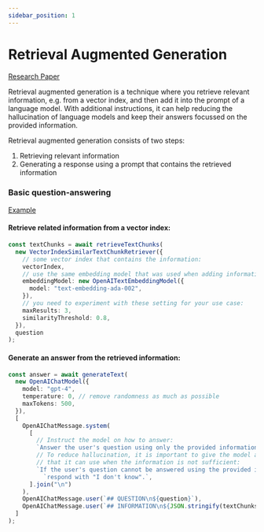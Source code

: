 ```yaml
---
sidebar_position: 1
---
```


# Retrieval Augmented Generation

[Research Paper](https://arxiv.org/abs/2005.11401)

Retrieval augmented generation is a technique where you retrieve relevant information, e.g. from a vector index, and then add it into the prompt of a language model.
With additional instructions, it can help reducing the hallucination of language models and keep their answers focussed on the provided information.

Retrieval augmented generation consists of two steps:

1. Retrieving relevant information
2. Generating a response using a prompt that contains the retrieved information

### Basic question-answering

[Example](https://github.com/lgrammel/ai-utils.js/blob/main/examples/basic/src/recipes/retrieval-augmented-generation-basic.ts)

#### Retrieve related information from a vector index:

```ts
const textChunks = await retrieveTextChunks(
  new VectorIndexSimilarTextChunkRetriever({
    // some vector index that contains the information:
    vectorIndex,
    // use the same embedding model that was used when adding information:
    embeddingModel: new OpenAITextEmbeddingModel({
      model: "text-embedding-ada-002",
    }),
    // you need to experiment with these setting for your use case:
    maxResults: 3,
    similarityThreshold: 0.8,
  }),
  question
);
```

#### Generate an answer from the retrieved information:

```ts
const answer = await generateText(
  new OpenAIChatModel({
    model: "gpt-4",
    temperature: 0, // remove randomness as much as possible
    maxTokens: 500,
  }),
  [
    OpenAIChatMessage.system(
      [
        // Instruct the model on how to answer:
        `Answer the user's question using only the provided information.`,
        // To reduce hallucination, it is important to give the model an answer
        // that it can use when the information is not sufficient:
        `If the user's question cannot be answered using the provided information, ` +
          `respond with "I don't know".`,
      ].join("\n")
    ),
    OpenAIChatMessage.user(`## QUESTION\n${question}`),
    OpenAIChatMessage.user(`## INFORMATION\n${JSON.stringify(textChunks)}`),
  ]
);
```

